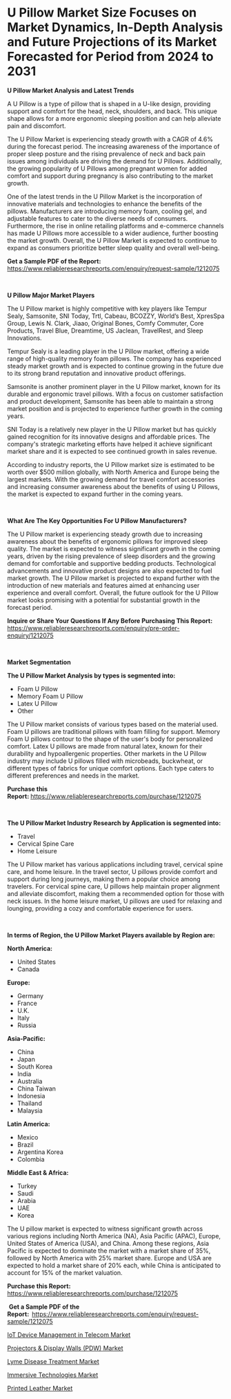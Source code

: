 <p><h1>U Pillow Market Size Focuses on Market Dynamics, In-Depth Analysis and Future Projections of its Market Forecasted for Period from 2024 to 2031</h1></p><p><strong>U Pillow Market Analysis and Latest Trends</strong></p>
<p><p>A U Pillow is a type of pillow that is shaped in a U-like design, providing support and comfort for the head, neck, shoulders, and back. This unique shape allows for a more ergonomic sleeping position and can help alleviate pain and discomfort.</p><p>The U Pillow Market is experiencing steady growth with a CAGR of 4.6% during the forecast period. The increasing awareness of the importance of proper sleep posture and the rising prevalence of neck and back pain issues among individuals are driving the demand for U Pillows. Additionally, the growing popularity of U Pillows among pregnant women for added comfort and support during pregnancy is also contributing to the market growth.</p><p>One of the latest trends in the U Pillow Market is the incorporation of innovative materials and technologies to enhance the benefits of the pillows. Manufacturers are introducing memory foam, cooling gel, and adjustable features to cater to the diverse needs of consumers. Furthermore, the rise in online retailing platforms and e-commerce channels has made U Pillows more accessible to a wider audience, further boosting the market growth. Overall, the U Pillow Market is expected to continue to expand as consumers prioritize better sleep quality and overall well-being.</p></p>
<p><strong>Get a Sample PDF of the Report:&nbsp;</strong> <a href="https://www.reliableresearchreports.com/enquiry/request-sample/1212075">https://www.reliableresearchreports.com/enquiry/request-sample/1212075</a></p>
<p>&nbsp;</p>
<p><strong>U Pillow Major Market Players</strong></p>
<p><p>The U Pillow market is highly competitive with key players like Tempur Sealy, Samsonite, SNI Today, Trtl, Cabeau, BCOZZY, World’s Best, XpresSpa Group, Lewis N. Clark, Jiaao, Original Bones, Comfy Commuter, Core Products, Travel Blue, Dreamtime, US Jaclean, TravelRest, and Sleep Innovations.</p><p>Tempur Sealy is a leading player in the U Pillow market, offering a wide range of high-quality memory foam pillows. The company has experienced steady market growth and is expected to continue growing in the future due to its strong brand reputation and innovative product offerings.</p><p>Samsonite is another prominent player in the U Pillow market, known for its durable and ergonomic travel pillows. With a focus on customer satisfaction and product development, Samsonite has been able to maintain a strong market position and is projected to experience further growth in the coming years.</p><p>SNI Today is a relatively new player in the U Pillow market but has quickly gained recognition for its innovative designs and affordable prices. The company's strategic marketing efforts have helped it achieve significant market share and it is expected to see continued growth in sales revenue.</p><p>According to industry reports, the U Pillow market size is estimated to be worth over $500 million globally, with North America and Europe being the largest markets. With the growing demand for travel comfort accessories and increasing consumer awareness about the benefits of using U Pillows, the market is expected to expand further in the coming years.</p></p>
<p>&nbsp;</p>
<p><strong>What Are The Key Opportunities For U Pillow Manufacturers?</strong></p>
<p><p>The U Pillow market is experiencing steady growth due to increasing awareness about the benefits of ergonomic pillows for improved sleep quality. The market is expected to witness significant growth in the coming years, driven by the rising prevalence of sleep disorders and the growing demand for comfortable and supportive bedding products. Technological advancements and innovative product designs are also expected to fuel market growth. The U Pillow market is projected to expand further with the introduction of new materials and features aimed at enhancing user experience and overall comfort. Overall, the future outlook for the U Pillow market looks promising with a potential for substantial growth in the forecast period.</p></p>
<p><strong>Inquire or Share Your Questions If Any Before Purchasing This Report:</strong> <a href="https://www.reliableresearchreports.com/enquiry/pre-order-enquiry/1212075">https://www.reliableresearchreports.com/enquiry/pre-order-enquiry/1212075</a></p>
<p>&nbsp;</p>
<p><strong>Market Segmentation</strong></p>
<p><strong>The U Pillow Market Analysis by types is segmented into:</strong></p>
<p><ul><li>Foam U Pillow</li><li>Memory Foam U Pillow</li><li>Latex U Pillow</li><li>Other</li></ul></p>
<p><p>The U Pillow market consists of various types based on the material used. Foam U pillows are traditional pillows with foam filling for support. Memory Foam U pillows contour to the shape of the user's body for personalized comfort. Latex U pillows are made from natural latex, known for their durability and hypoallergenic properties. Other markets in the U Pillow industry may include U pillows filled with microbeads, buckwheat, or different types of fabrics for unique comfort options. Each type caters to different preferences and needs in the market.</p></p>
<p><strong>Purchase this Report:&nbsp;</strong><a href="https://www.reliableresearchreports.com/purchase/1212075">https://www.reliableresearchreports.com/purchase/1212075</a></p>
<p>&nbsp;</p>
<p><strong>The U Pillow Market Industry Research by Application is segmented into:</strong></p>
<p><ul><li>Travel</li><li>Cervical Spine Care</li><li>Home Leisure</li></ul></p>
<p><p>The U Pillow market has various applications including travel, cervical spine care, and home leisure. In the travel sector, U pillows provide comfort and support during long journeys, making them a popular choice among travelers. For cervical spine care, U pillows help maintain proper alignment and alleviate discomfort, making them a recommended option for those with neck issues. In the home leisure market, U pillows are used for relaxing and lounging, providing a cozy and comfortable experience for users.</p></p>
<p>&nbsp;</p>
<p><strong>In terms of Region, the U Pillow Market Players available by Region are:</strong></p>
<p>
    <p> <strong> North America: </strong>
        <ul>
            <li>United States</li>
            <li>Canada</li>
        </ul>
        </p> 
    <p> <strong> Europe: </strong>
        <ul>
            <li>Germany</li>
            <li>France</li>
            <li>U.K.</li>
            <li>Italy</li>
            <li>Russia</li>
        </ul>
        </p> 
    <p> <strong> Asia-Pacific: </strong>
        <ul>
            <li>China</li>
            <li>Japan</li>
            <li>South Korea</li>
            <li>India</li>
            <li>Australia</li>
            <li>China Taiwan</li>
            <li>Indonesia</li>
            <li>Thailand</li>
            <li>Malaysia</li>
        </ul>
        </p> 
    <p> <strong> Latin America: </strong>
        <ul>
            <li>Mexico</li>
            <li>Brazil</li>
            <li>Argentina Korea</li>
            <li>Colombia</li>
        </ul>
        </p> 
    <p> <strong> Middle East & Africa: </strong>
        <ul>
            <li>Turkey</li>
            <li>Saudi</li>
            <li>Arabia</li>
            <li>UAE</li>
            <li>Korea</li>
        </ul>
    </p>
    </p>
<p><p>The U pillow market is expected to witness significant growth across various regions including North America (NA), Asia Pacific (APAC), Europe, United States of America (USA), and China. Among these regions, Asia Pacific is expected to dominate the market with a market share of 35%, followed by North America with 25% market share. Europe and USA are expected to hold a market share of 20% each, while China is anticipated to account for 15% of the market valuation.</p></p>
<p><strong>Purchase this Report: </strong><a href="https://www.reliableresearchreports.com/purchase/1212075">https://www.reliableresearchreports.com/purchase/1212075</a></p>
<p>&nbsp;<strong>Get a Sample PDF of the Report:&nbsp;&nbsp;</strong><a href="https://www.reliableresearchreports.com/enquiry/request-sample/1212075">https://www.reliableresearchreports.com/enquiry/request-sample/1212075</a></p>
<p><strong></strong></p>
<p><p><a href="https://github.com/gdfhhhj/Market-Research-Report-List-3/blob/main/iot-device-management-in-telecom-market.md">IoT Device Management in Telecom Market</a></p><p><a href="https://github.com/kufem1/Market-Research-Report-List-1/blob/main/projectors-display-walls-pdw-market.md">Projectors & Display Walls (PDW) Market</a></p><p><a href="https://github.com/julyju69/Market-Research-Report-List-2/blob/main/lyme-disease-treatment-market.md">Lyme Disease Treatment Market</a></p><p><a href="https://github.com/nathandecarvalho/Market-Research-Report-List-2/blob/main/immersive-technologies-market.md">Immersive Technologies Market</a></p><p><a href="https://github.com/kosella/Market-Research-Report-List-2/blob/main/printed-leather-market.md">Printed Leather Market</a></p></p>